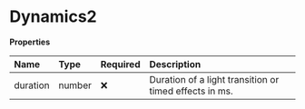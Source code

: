 # Dynamics2

**Properties**

| Name     | Type   | Required | Description                                            |
| :------- | :----- | :------- | :----------------------------------------------------- |
| duration | number | ❌       | Duration of a light transition or timed effects in ms. |
